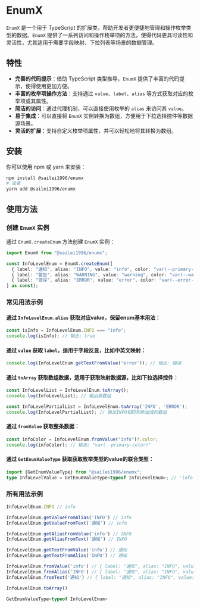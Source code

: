 # EnumX

`EnumX` 是一个用于 TypeScript 的扩展类，帮助开发者更便捷地管理和操作枚举类型的数据。`EnumX` 提供了一系列访问和操作枚举项的方法，使得代码更具可读性和灵活性，尤其适用于需要字段映射、下拉列表等场景的数据管理。

## 特性

- **完善的代码提示**：借助 TypeScript 类型推导，`EnumX` 提供了丰富的代码提示，使得使用更加方便。
- **丰富的枚举项操作方法**：支持通过 `value`、`label`、`alias` 等方式获取对应的枚举项或其属性。
- **简洁的访问**：通过代理机制，可以直接使用枚举的 `alias` 来访问其 `value`。
- **易于集成**：可以直接将 `EnumX` 实例转换为数组，方便用于下拉选择控件等数据源场景。
- **灵活的扩展**：支持自定义枚举项属性，并可以轻松地将其转换为数组。

## 安装

你可以使用 npm 或 yarn 来安装：

```bash
npm install @sailei1996/enumx
# 或者
yarn add @sailei1996/enumx
```

## 使用方法

### 创建 `EnumX` 实例

通过 `EnumX.createEnum` 方法创建 `EnumX` 实例：

```typescript
import EnumX from "@sailei1996/enumx";

const InfoLevelEnum = EnumX.createEnum([
  { label: "通知", alias: "INFO", value: "info", color: "var(--primary-color)" },
  { label: "警告", alias: "WARNING", value: "warning", color: "var(--warning-color)" },
  { label: "错误", alias: "ERROR", value: "error", color: "var(--error-color)" },
] as const);
```

### 常见用法示例

#### 通过 `InfoLevelEnum.alias` 获取对应value，保留enum基本用法：

```typescript
const isInfo = InfoLevelEnum.INFO === "info";
console.log(isInfo); // 输出: true
```

#### 通过 `value` 获取 `label`，适用于字段反显，比如中英文映射：

```typescript
console.log(InfoLevelEnum.getTextFromValue('error')); // 输出: 错误
```

#### 通过 `toArray` 获取数组数据，适用于获取映射数据源，比如下拉选择控件：

```typescript
const InfoLevelList = InfoLevelEnum.toArray();
console.log(InfoLevelList); // 输出原数组

const InfoLevelPartialList = InfoLevelEnum.toArray('INFO', 'ERROR');
console.log(InfoLevelPartialList); // 输出INFO和ERROR组成的数组
```

#### 通过 `fromValue` 获取整条数据：

```typescript
const infoColor = InfoLevelEnum.fromValue("info")?.color;
console.log(infoColor); // 输出: "var(--primary-color)"
```

#### 通过 `GetEnumValueType` 获取获取枚举类型的value的联合类型：

```typescript
import {GetEnumValueType} from "@sailei1996/enumx";
type InfoLevelValue = GetEnumValueType<typeof InfoLevelEnum>; // 'info' | 'warning' | 'error'
```

### 所有用法示例
```typescript
InfoLevelEnum.INFO // info

InfoLevelEnum.getValueFromAlias('INFO') // info
InfoLevelEnum.getValueFromText('通知') // info

InfoLevelEnum.getAliasFromValue('info') // INFO
InfoLevelEnum.getAliasFromText('通知') // INFO

InfoLevelEnum.getTextFromValue('info') // 通知
InfoLevelEnum.getTextFromAlias('INFO') // 通知

InfoLevelEnum.fromValue('info') // { label: "通知", alias: "INFO", value: "info", color: "var(--primary-color)" }
InfoLevelEnum.fromAlias('INFO') // { label: "通知", alias: "INFO", value: "info", color: "var(--primary-color)" }
InfoLevelEnum.fromText('通知') // { label: "通知", alias: "INFO", value: "info", color: "var(--primary-color)" }

InfoLevelEnum.toArray()

GetEnumValueType<typeof InfoLevelEnum>
```

